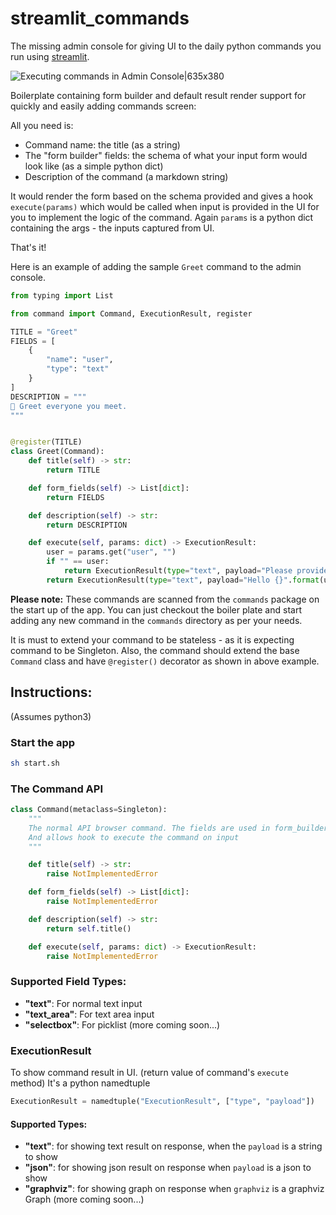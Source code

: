 # streamlit_commands
The missing admin console for giving UI to the daily python commands you run using [streamlit](https://streamlit.io).


![Executing commands in Admin Console|635x380](https://github.com/yogin16/streamlit_commands/blob/master/st-commands.gif)

Boilerplate containing form builder and default result render support for quickly and easily adding commands screen:

All you need is:
- Command name: the title (as a string)
- The "form builder" fields: the schema of what your input form would look like (as a simple python dict)
- Description of the command (a markdown string)

It would render the form based on the schema provided and gives a hook `execute(params)` which would be called when input is provided in the UI for you to implement the logic of the command. Again `params` is a python dict containing the args - the inputs captured from UI.

That's it!

Here is an example of adding the sample `Greet` command to the admin console. 

```python
from typing import List

from command import Command, ExecutionResult, register

TITLE = "Greet"
FIELDS = [
    {
        "name": "user",
        "type": "text"
    }
]
DESCRIPTION = """
👋 Greet everyone you meet.
"""


@register(TITLE)
class Greet(Command):
    def title(self) -> str:
        return TITLE

    def form_fields(self) -> List[dict]:
        return FIELDS

    def description(self) -> str:
        return DESCRIPTION

    def execute(self, params: dict) -> ExecutionResult:
        user = params.get("user", "")
        if "" == user:
            return ExecutionResult(type="text", payload="Please provide a user")
        return ExecutionResult(type="text", payload="Hello {}".format(user))

```

**Please note:** These commands are scanned from the `commands` package on the start up of the app. You can just checkout the boiler plate and start adding any new command in the `commands` directory as per your needs.


It is must to extend your command to be stateless - as it is expecting command to be Singleton. Also, the command should extend the base `Command` class and have `@register()` decorator as shown in above example.

## Instructions:
(Assumes python3)
### Start the app
```bash
sh start.sh
```
### The Command API
```python
class Command(metaclass=Singleton):
    """
    The normal API browser command. The fields are used in form_builder to render the form on canvas
    And allows hook to execute the command on input
    """

    def title(self) -> str:
        raise NotImplementedError

    def form_fields(self) -> List[dict]:
        raise NotImplementedError

    def description(self) -> str:
        return self.title()

    def execute(self, params: dict) -> ExecutionResult:
        raise NotImplementedError
```

### Supported Field Types:
- **"text"**: For normal text input
- **"text_area"**: For text area input
- **"selectbox"**: For picklist
(more coming soon...)

### ExecutionResult
To show command result in UI. (return value of command's `execute` method)
It's a python namedtuple
```python
ExecutionResult = namedtuple("ExecutionResult", ["type", "payload"])
```
#### Supported Types:
- **"text"**: for showing text result on response, when the `payload` is a string to show
- **"json"**: for showing json result on response when `payload` is a json to show
- **"graphviz"**: for showing graph on response when `graphviz` is a graphviz Graph
(more coming soon...)
